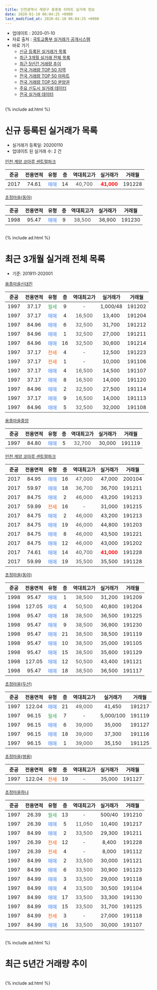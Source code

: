 ```yaml
---
title: 인천광역시 계양구 용종동 아파트 실거래 정보
date: 2020-01-10 06:04:25 +0900
last_modified_at: 2020-01-10 06:04:25 +0900
---
```


* 업데이트 : 2020-01-10
* 자료 출처 : [국토교통부 실거래가 공개시스템](http://rt.molit.go.kr)
* 바로 가기
    * [신규 등록된 실거래가 목록](#신규-등록된-실거래가-목록)
    * [최근 3개월 실거래 전체 목록](#최근-3개월-실거래-전체-목록)
    * [최근 5년간 거래량 추이](#최근-5년간-거래량-추이)
    * [전국 거래량 TOP 50 지역](https://inasie.github.io/apt-trade-info/최근-3개월-전국에서-가장-거래가-많이-발생한-지역)
    * [전국 거래량 TOP 50 아파트](https://inasie.github.io/apt-trade-info/최근-3개월-전국에서-가장-거래가-많이-발생한-아파트)
    * [전국 거래량 TOP 50 분양권](https://inasie.github.io/apt-trade-info/최근-3개월-전국에서-가장-거래가-많이-발생한-분양권)
    * [주요 신도시 실거래 데이터](https://inasie.github.io/apt-trade-info/주요-신도시)
    * [전국 실거래 데이터](https://inasie.github.io/apt-trade-info/전국)
<br>
{% include ad.html %}
<br>

# 신규 등록된 실거래가 목록
* 실거래가 등록일: 20200110
* 업데이트 된 실거래 수: 2 건


[인천 계양 코아루 센트럴파크](https://search.naver.com/search.naver?query=%EC%9D%B8%EC%B2%9C%EA%B4%91%EC%97%AD%EC%8B%9C+%EA%B3%84%EC%96%91%EA%B5%AC+%EC%9A%A9%EC%A2%85%EB%8F%99+%EC%9D%B8%EC%B2%9C+%EA%B3%84%EC%96%91+%EC%BD%94%EC%95%84%EB%A3%A8+%EC%84%BC%ED%8A%B8%EB%9F%B4%ED%8C%8C%ED%81%AC)

|준공|전용면적|유형|층|역대최고가|실거래가|거래월|
|:---:|:---:|:---:|:---:|:---:|:---:|:---:|
|2017|74.61|<span style="color:#4285f3">매매</span>|14|<span style="color:#444444">40,700</span>|<b><span style="color:#ff0000">41,000</span></b>|191228|

[초정마을(동아)](https://search.naver.com/search.naver?query=%EC%9D%B8%EC%B2%9C%EA%B4%91%EC%97%AD%EC%8B%9C+%EA%B3%84%EC%96%91%EA%B5%AC+%EC%9A%A9%EC%A2%85%EB%8F%99+%EC%B4%88%EC%A0%95%EB%A7%88%EC%9D%84%28%EB%8F%99%EC%95%84%29)

|준공|전용면적|유형|층|역대최고가|실거래가|거래월|
|:---:|:---:|:---:|:---:|:---:|:---:|:---:|
|1998|95.47|<span style="color:#4285f3">매매</span>|9|<span style="color:#444444">38,500</span>|36,900|191230|


<br>
{% include ad.html %}
<br>

# 최근 3개월 실거래 전체 목록
* 기준: 201911-202001


[용종마을신대진](https://search.naver.com/search.naver?query=%EC%9D%B8%EC%B2%9C%EA%B4%91%EC%97%AD%EC%8B%9C+%EA%B3%84%EC%96%91%EA%B5%AC+%EC%9A%A9%EC%A2%85%EB%8F%99+%EC%9A%A9%EC%A2%85%EB%A7%88%EC%9D%84%EC%8B%A0%EB%8C%80%EC%A7%84)

|준공|전용면적|유형|층|역대최고가|실거래가|거래월|
|:---:|:---:|:---:|:---:|:---:|:---:|:---:|
|1997|37.17|<span style="color:#34a853">월세</span>|9|<span style="color:#444444">-</span>|1,000/48|191202|
|1997|37.17|<span style="color:#4285f3">매매</span>|4|<span style="color:#444444">16,500</span>|13,400|191204|
|1997|84.96|<span style="color:#4285f3">매매</span>|6|<span style="color:#444444">32,500</span>|31,700|191212|
|1997|84.96|<span style="color:#4285f3">매매</span>|1|<span style="color:#444444">32,500</span>|27,000|191211|
|1997|84.96|<span style="color:#4285f3">매매</span>|16|<span style="color:#444444">32,500</span>|30,600|191214|
|1997|37.17|<span style="color:#ff5a00">전세</span>|4|<span style="color:#444444">-</span>|12,500|191223|
|1997|37.17|<span style="color:#ff5a00">전세</span>|1|<span style="color:#444444">-</span>|10,000|191106|
|1997|37.17|<span style="color:#4285f3">매매</span>|4|<span style="color:#444444">16,500</span>|14,500|191107|
|1997|37.17|<span style="color:#4285f3">매매</span>|8|<span style="color:#444444">16,500</span>|14,000|191120|
|1997|84.96|<span style="color:#4285f3">매매</span>|2|<span style="color:#444444">32,500</span>|27,500|191114|
|1997|37.17|<span style="color:#4285f3">매매</span>|9|<span style="color:#444444">16,500</span>|14,000|191113|
|1997|84.96|<span style="color:#4285f3">매매</span>|5|<span style="color:#444444">32,500</span>|32,000|191108|

[용종마을중앙](https://search.naver.com/search.naver?query=%EC%9D%B8%EC%B2%9C%EA%B4%91%EC%97%AD%EC%8B%9C+%EA%B3%84%EC%96%91%EA%B5%AC+%EC%9A%A9%EC%A2%85%EB%8F%99+%EC%9A%A9%EC%A2%85%EB%A7%88%EC%9D%84%EC%A4%91%EC%95%99)

|준공|전용면적|유형|층|역대최고가|실거래가|거래월|
|:---:|:---:|:---:|:---:|:---:|:---:|:---:|
|1997|84.80|<span style="color:#4285f3">매매</span>|5|<span style="color:#444444">32,700</span>|30,000|191119|

[인천 계양 코아루 센트럴파크](https://search.naver.com/search.naver?query=%EC%9D%B8%EC%B2%9C%EA%B4%91%EC%97%AD%EC%8B%9C+%EA%B3%84%EC%96%91%EA%B5%AC+%EC%9A%A9%EC%A2%85%EB%8F%99+%EC%9D%B8%EC%B2%9C+%EA%B3%84%EC%96%91+%EC%BD%94%EC%95%84%EB%A3%A8+%EC%84%BC%ED%8A%B8%EB%9F%B4%ED%8C%8C%ED%81%AC)

|준공|전용면적|유형|층|역대최고가|실거래가|거래월|
|:---:|:---:|:---:|:---:|:---:|:---:|:---:|
|2017|84.95|<span style="color:#4285f3">매매</span>|16|<span style="color:#444444">47,000</span>|47,000|200104|
|2017|59.97|<span style="color:#4285f3">매매</span>|18|<span style="color:#444444">36,700</span>|36,700|191211|
|2017|84.75|<span style="color:#4285f3">매매</span>|2|<span style="color:#444444">46,000</span>|43,200|191213|
|2017|59.99|<span style="color:#ff5a00">전세</span>|16|<span style="color:#444444">-</span>|31,000|191215|
|2017|84.75|<span style="color:#4285f3">매매</span>|2|<span style="color:#444444">46,000</span>|43,200|191213|
|2017|84.75|<span style="color:#4285f3">매매</span>|19|<span style="color:#444444">46,000</span>|44,800|191203|
|2017|84.75|<span style="color:#4285f3">매매</span>|8|<span style="color:#444444">46,000</span>|43,500|191221|
|2017|84.75|<span style="color:#4285f3">매매</span>|12|<span style="color:#444444">46,000</span>|43,000|191202|
|2017|74.61|<span style="color:#4285f3">매매</span>|14|<span style="color:#444444">40,700</span>|<b><span style="color:#ff0000">41,000</span></b>|191228|
|2017|59.99|<span style="color:#4285f3">매매</span>|19|<span style="color:#444444">35,500</span>|35,500|191128|

[초정마을(동아)](https://search.naver.com/search.naver?query=%EC%9D%B8%EC%B2%9C%EA%B4%91%EC%97%AD%EC%8B%9C+%EA%B3%84%EC%96%91%EA%B5%AC+%EC%9A%A9%EC%A2%85%EB%8F%99+%EC%B4%88%EC%A0%95%EB%A7%88%EC%9D%84%28%EB%8F%99%EC%95%84%29)

|준공|전용면적|유형|층|역대최고가|실거래가|거래월|
|:---:|:---:|:---:|:---:|:---:|:---:|:---:|
|1998|95.47|<span style="color:#4285f3">매매</span>|1|<span style="color:#444444">38,500</span>|31,200|191209|
|1998|127.05|<span style="color:#4285f3">매매</span>|4|<span style="color:#444444">50,500</span>|40,800|191204|
|1998|95.47|<span style="color:#4285f3">매매</span>|18|<span style="color:#444444">38,500</span>|36,500|191225|
|1998|95.47|<span style="color:#4285f3">매매</span>|9|<span style="color:#444444">38,500</span>|36,900|191230|
|1998|95.47|<span style="color:#4285f3">매매</span>|21|<span style="color:#444444">38,500</span>|38,500|191119|
|1998|95.47|<span style="color:#4285f3">매매</span>|10|<span style="color:#444444">38,500</span>|35,000|191105|
|1998|95.47|<span style="color:#4285f3">매매</span>|15|<span style="color:#444444">38,500</span>|35,600|191129|
|1998|127.05|<span style="color:#4285f3">매매</span>|12|<span style="color:#444444">50,500</span>|43,400|191121|
|1998|95.47|<span style="color:#4285f3">매매</span>|18|<span style="color:#444444">38,500</span>|36,500|191117|

[초정마을(두산)](https://search.naver.com/search.naver?query=%EC%9D%B8%EC%B2%9C%EA%B4%91%EC%97%AD%EC%8B%9C+%EA%B3%84%EC%96%91%EA%B5%AC+%EC%9A%A9%EC%A2%85%EB%8F%99+%EC%B4%88%EC%A0%95%EB%A7%88%EC%9D%84%28%EB%91%90%EC%82%B0%29)

|준공|전용면적|유형|층|역대최고가|실거래가|거래월|
|:---:|:---:|:---:|:---:|:---:|:---:|:---:|
|1997|122.04|<span style="color:#4285f3">매매</span>|21|<span style="color:#444444">49,000</span>|41,450|191217|
|1997|96.15|<span style="color:#34a853">월세</span>|7|<span style="color:#444444">-</span>|5,000/100|191119|
|1997|96.15|<span style="color:#4285f3">매매</span>|6|<span style="color:#444444">39,000</span>|35,000|191127|
|1997|96.15|<span style="color:#4285f3">매매</span>|18|<span style="color:#444444">39,000</span>|37,300|191116|
|1997|96.15|<span style="color:#4285f3">매매</span>|1|<span style="color:#444444">39,000</span>|35,150|191125|

[초정마을(쌍용)](https://search.naver.com/search.naver?query=%EC%9D%B8%EC%B2%9C%EA%B4%91%EC%97%AD%EC%8B%9C+%EA%B3%84%EC%96%91%EA%B5%AC+%EC%9A%A9%EC%A2%85%EB%8F%99+%EC%B4%88%EC%A0%95%EB%A7%88%EC%9D%84%28%EC%8C%8D%EC%9A%A9%29)

|준공|전용면적|유형|층|역대최고가|실거래가|거래월|
|:---:|:---:|:---:|:---:|:---:|:---:|:---:|
|1997|122.04|<span style="color:#ff5a00">전세</span>|19|<span style="color:#444444">-</span>|35,000|191127|

[초정마을하나](https://search.naver.com/search.naver?query=%EC%9D%B8%EC%B2%9C%EA%B4%91%EC%97%AD%EC%8B%9C+%EA%B3%84%EC%96%91%EA%B5%AC+%EC%9A%A9%EC%A2%85%EB%8F%99+%EC%B4%88%EC%A0%95%EB%A7%88%EC%9D%84%ED%95%98%EB%82%98)

|준공|전용면적|유형|층|역대최고가|실거래가|거래월|
|:---:|:---:|:---:|:---:|:---:|:---:|:---:|
|1997|26.39|<span style="color:#34a853">월세</span>|13|<span style="color:#444444">-</span>|500/40|191210|
|1997|26.39|<span style="color:#4285f3">매매</span>|5|<span style="color:#444444">11,050</span>|10,400|191217|
|1997|84.99|<span style="color:#4285f3">매매</span>|2|<span style="color:#444444">33,500</span>|29,300|191211|
|1997|26.39|<span style="color:#ff5a00">전세</span>|12|<span style="color:#444444">-</span>|8,400|191228|
|1997|26.39|<span style="color:#ff5a00">전세</span>|4|<span style="color:#444444">-</span>|8,000|191112|
|1997|84.99|<span style="color:#4285f3">매매</span>|2|<span style="color:#444444">33,500</span>|30,000|191121|
|1997|84.99|<span style="color:#4285f3">매매</span>|6|<span style="color:#444444">33,500</span>|30,900|191123|
|1997|84.99|<span style="color:#4285f3">매매</span>|3|<span style="color:#444444">33,500</span>|29,000|191118|
|1997|84.99|<span style="color:#4285f3">매매</span>|4|<span style="color:#444444">33,500</span>|30,500|191104|
|1997|84.99|<span style="color:#4285f3">매매</span>|17|<span style="color:#444444">33,500</span>|33,300|191130|
|1997|84.99|<span style="color:#4285f3">매매</span>|15|<span style="color:#444444">33,500</span>|31,700|191125|
|1997|84.99|<span style="color:#ff5a00">전세</span>|3|<span style="color:#444444">-</span>|27,000|191118|
|1997|84.99|<span style="color:#4285f3">매매</span>|16|<span style="color:#444444">33,500</span>|30,000|191107|


<br>
{% include ad.html %}
<br>

# 최근 5년간 거래량 추이


<div style="width:100%;">
    <canvas id="deal_progress" height="200"></canvas>
</div>

<script>
new Chart(document.getElementById("deal_progress"), {
    type: 'line',
    data: {
        labels: ['201501','201502','201503','201504','201505','201506','201507','201508','201509','201510','201511','201512','201601','201602','201603','201604','201605','201606','201607','201608','201609','201610','201611','201612','201701','201702','201703','201704','201705','201706','201707','201708','201709','201710','201711','201712','201801','201802','201803','201804','201805','201806','201807','201808','201809','201810','201811','201812','201901','201902','201903','201904','201905','201906','201907','201908','201909','201910','201911','201912','202001'],
        datasets: [{
            label: '매매',
            pointRadius: 1,
            data: [25, 24, 50, 27, 29, 24, 20, 20, 24, 20, 23, 10, 22, 6, 23, 21, 36, 30, 27, 27, 34, 29, 9, 14, 11, 19, 21, 16, 28, 24, 17, 31, 22, 9, 9, 17, 17, 6, 28, 7, 15, 12, 12, 12, 21, 28, 9, 10, 14, 21, 15, 25, 26, 18, 15, 19, 18, 28, 22, 18, 1],
            borderColor: "rgba(255, 201, 14, 1)",
            backgroundColor: "rgba(255, 201, 14, 0.5)",
            fill: false,
            lineTension: 0
        },{
            label: '전월세',
            pointRadius: 1,
            data: [16, 13, 25, 16, 12, 14, 6, 13, 9, 8, 11, 12, 8, 12, 22, 18, 13, 6, 18, 13, 14, 16, 21, 14, 12, 22, 27, 25, 25, 21, 28, 17, 15, 8, 13, 5, 11, 10, 20, 7, 12, 13, 15, 11, 7, 15, 10, 13, 7, 13, 17, 13, 13, 11, 18, 15, 10, 8, 5, 5, 0],
            borderColor: "rgba(0, 141, 185, 1)",
            backgroundColor: "rgba(0, 141, 185, 0.5)",
            fill: false,
            lineTension: 0
        }
        ]
    },
    options: {
        responsive: true,
        title: {
            display: false
        },
        tooltips: {
            mode: 'index',
            intersect: false
        },
        hover: {
            mode: 'nearest',
            intersect: true
        },
        scales: {
            xAxes: [{
                display: true,
                scaleLabel: {
                    display: true,
                    labelString: '년/월'
                }
            }],
            yAxes: [{
                display: true,
                ticks: {
                    suggestedMin: 0,
                },
                scaleLabel: {
                    display: true,
                    labelString: '실거래 수'
                }
            }]
        }
    }
});

</script>


<br>
{% include ad.html %}
<br>

